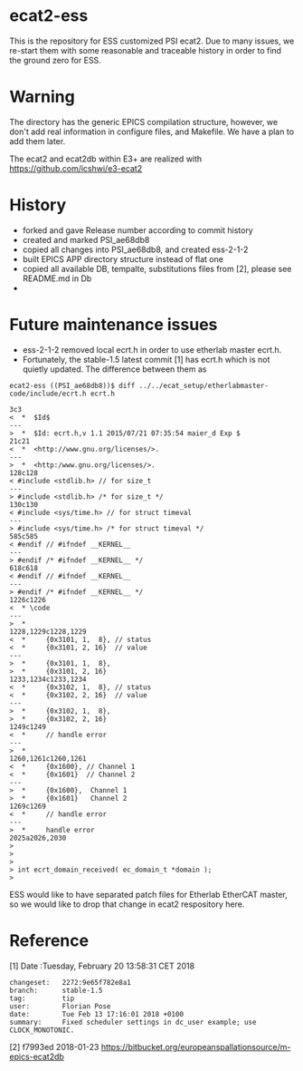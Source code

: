 # ecat2-ess 

This is the repository for ESS customized PSI ecat2. Due to many issues, we re-start them with some reasonable and traceable history in order to find the ground zero for ESS.


# Warning
The directory has the generic EPICS compilation structure, however, we don't add real information in configure files, and Makefile. We have a plan to add them later.

The ecat2 and ecat2db within E3+ are realized with https://github.com/icshwi/e3-ecat2


# History

* forked and gave Release number according to commit history
* created and marked PSI_ae68db8
* copied all changes into PSI_ae68db8, and created ess-2-1-2
* built EPICS APP directory structure instead of flat one
* copied all available DB, tempalte, substitutions files from [2], please see README.md in Db
* 


# Future maintenance issues

* ess-2-1-2 removed local ecrt.h in order to use etherlab master ecrt.h.
* Fortunately, the stable-1.5 latest commit [1] has ecrt.h which is not quietly updated. The difference between them as

```
ecat2-ess ((PSI_ae68db8))$ diff ../../ecat_setup/etherlabmaster-code/include/ecrt.h ecrt.h

3c3
<  *  $Id$
---
>  *  $Id: ecrt.h,v 1.1 2015/07/21 07:35:54 maier_d Exp $
21c21
<  *  <http://www.gnu.org/licenses/>.
---
>  *  <http:/www.gnu.org/licenses/>.
128c128
< #include <stdlib.h> // for size_t
---
> #include <stdlib.h> /* for size_t */
130c130
< #include <sys/time.h> // for struct timeval
---
> #include <sys/time.h> /* for struct timeval */
585c585
< #endif // #ifndef __KERNEL__
---
> #endif /* #ifndef __KERNEL__ */
618c618
< #endif // #ifndef __KERNEL__
---
> #endif /* #ifndef __KERNEL__ */
1226c1226
<  * \code
---
>  *
1228,1229c1228,1229
<  *     {0x3101, 1,  8}, // status
<  *     {0x3101, 2, 16}  // value
---
>  *     {0x3101, 1,  8},
>  *     {0x3101, 2, 16}
1233,1234c1233,1234
<  *     {0x3102, 1,  8}, // status
<  *     {0x3102, 2, 16}  // value
---
>  *     {0x3102, 1,  8},
>  *     {0x3102, 2, 16}
1249c1249
<  *     // handle error
---
>  *
1260,1261c1260,1261
<  *     {0x1600}, // Channel 1
<  *     {0x1601}  // Channel 2
---
>  *     {0x1600},  Channel 1
>  *     {0x1601}   Channel 2
1269c1269
<  *     // handle error
---
>  *     handle error
2025a2026,2030
> 
> 
> 
> int ecrt_domain_received( ec_domain_t *domain );
> 
```

ESS would like to have separated patch files for Etherlab EtherCAT master, so we would like to drop that change in ecat2 respository here.  


# Reference 


[1] Date :Tuesday, February 20 13:58:31 CET 2018
```
changeset:   2272:9e65f782e8a1
branch:      stable-1.5
tag:         tip
user:        Florian Pose
date:        Tue Feb 13 17:16:01 2018 +0100
summary:     Fixed scheduler settings in dc_user example; use CLOCK_MONOTONIC.
```
[2] f7993ed 2018-01-23
https://bitbucket.org/europeanspallationsource/m-epics-ecat2db



